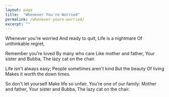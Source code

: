 ```yaml
---
layout: page
title:  "Whenever You're Worried"
permalink: /whenever-youre-worried/
excerpt: ""
---
```


Whenever you're worried
And ready to quit,
Life is a nightmare
Of unthinkable regret,

Remember you're loved
By many who care
Like mother and father,
Your sister and Bubba,
The lazy cat on the chair.

Life isn't always easy;
People sometimes aren't kind
But the beauty
Of living
Makes it worth the down times.

So don't let yourself
Make life so unfair.
You're one of our family:
Mother and father,
Your sister and Bubba,
The lazy cat on the chair.
